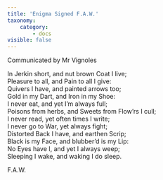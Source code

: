 ```yaml
---
title: 'Enigma Signed F.A.W.'
taxonomy:
    category:
        - docs
visible: false
---
```


<div class="author">Communicated by Mr Vignoles</div>

In Jerkin short, and nut brown Coat I live;  
Pleasure to all, and Pain to all I give:  
Quivers I have, and painted arrows too;  
Gold in my Dart, and Iron in my Shoe:  
I never eat, and yet I’m always full;  
Poisons from herbs, and Sweets from Flow’rs I cull;  
I never read, yet often times I write;  
I never go to War, yet always fight;  
Distorted Back I have, and earthen Scrip;  
Black is my Face, and blubber’d is my Lip:  
No Eyes have I, and yet I always weep;  
Sleeping I wake, and waking I do sleep.  
  
F.A.W.